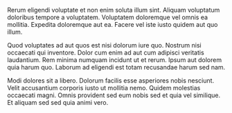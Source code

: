Rerum eligendi voluptate et non enim soluta illum sint. Aliquam voluptatum doloribus tempore a voluptatem. Voluptatem doloremque vel omnis ea mollitia. Expedita doloremque aut ea. Facere vel iste iusto quidem aut quo illum.
 Quod voluptates ad aut quos est nisi dolorum iure quo. Nostrum nisi occaecati qui inventore. Dolor cum enim ad aut cum adipisci veritatis laudantium. Rem minima numquam incidunt ut et rerum. Ipsum aut dolorem quia harum quo. Laborum ad eligendi est totam recusandae harum sed nam.
 Modi dolores sit a libero. Dolorum facilis esse asperiores nobis nesciunt. Velit accusantium corporis iusto ut mollitia nemo. Quidem molestias occaecati magni. Omnis provident sed eum nobis sed et quia vel similique. Et aliquam sed sed quia animi vero.